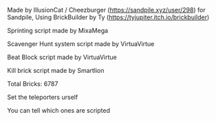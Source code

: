 Made by IllusionCat / Cheezburger (https://sandpile.xyz/user/298) for Sandpile, Using BrickBuilder by Ty (https://tyjupiter.itch.io/brickbuilder)

Sprinting script made by MixaMega

Scavenger Hunt system script made by VirtuaVirtue

Beat Block script made by VirtuaVirtue

Kill brick script made by Smartlion

Total Bricks: 6787

Set the teleporters urself

You can tell which ones are scripted
